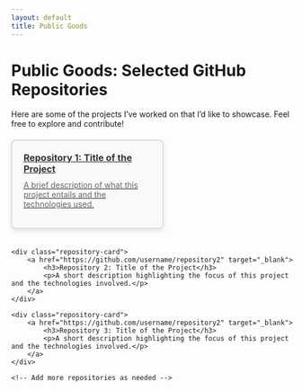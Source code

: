```yaml
---
layout: default
title: Public Goods
---
```


# Public Goods: Selected GitHub Repositories

Here are some of the projects I’ve worked on that I’d like to showcase. Feel free to explore and contribute!

<div class="repositories">
    <div class="repository-card">
        <a href="https://github.com/username/repository1" target="_blank">
            <h3>Repository 1: Title of the Project</h3>
            <p>A brief description of what this project entails and the technologies used.</p>
        </a>
    </div>

    <div class="repository-card">
        <a href="https://github.com/username/repository2" target="_blank">
            <h3>Repository 2: Title of the Project</h3>
            <p>A short description highlighting the focus of this project and the technologies involved.</p>
        </a>
    </div>

    <div class="repository-card">
        <a href="https://github.com/username/repository2" target="_blank">
            <h3>Repository 3: Title of the Project</h3>
            <p>A short description highlighting the focus of this project and the technologies involved.</p>
        </a>
    </div>

    <!-- Add more repositories as needed -->
</div>

<style>
    .repositories {
        display: flex;
        flex-wrap: wrap;
        gap: 20px;
        margin-top: 20px;
    }
    .repository-card {
        border: 2px solid #ddd;
        border-radius: 8px;
        padding: 20px;
        background-color: #f9f9f9;
        width: 45%;
        box-shadow: 0px 4px 8px rgba(0, 0, 0, 0.1);
        transition: transform 0.2s ease-in-out;
    }
    .repository-card:hover {
        transform: translateY(-10px);
    }
    .repository-card h3 {
        margin: 0;
        color: #333;
    }
    .repository-card p {
        margin-top: 10px;
        color: #666;
    }
</style>
